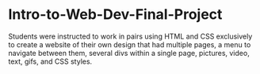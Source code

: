 # Intro-to-Web-Dev-Final-Project

Students were instructed to work in pairs using HTML and CSS exclusively to create a website of their own design that had multiple pages,
a menu to navigate between them, several divs within a single page, pictures, video, text, gifs, and CSS styles. 
